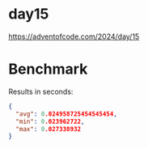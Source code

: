 # day15

https://adventofcode.com/2024/day/15

# Benchmark

Results in seconds:

```json
{
  "avg": 0.024958725454545454,
  "min": 0.023962722,
  "max": 0.027338932
}
```